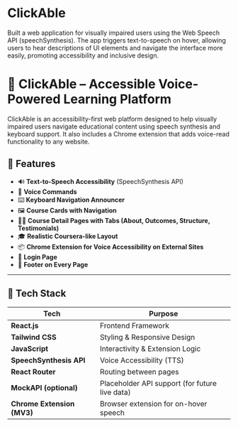 # ClickAble
Built a web application for visually impaired users using the Web Speech API (speechSynthesis). The app triggers text-to-speech on hover, allowing users to hear descriptions of UI elements and navigate the interface more easily, promoting accessibility and inclusive design.

# 🧠 ClickAble – Accessible Voice-Powered Learning Platform

ClickAble is an accessibility-first web platform designed to help visually impaired users navigate educational content using speech synthesis and keyboard support. It also includes a Chrome extension that adds voice-read functionality to any website.

## 🌟 Features

- 🔊 **Text-to-Speech Accessibility** (SpeechSynthesis API)
- 🎤 **Voice Commands**
- ⌨️ **Keyboard Navigation Announcer**
- 🖼️ **Course Cards with Navigation**
- 🧑‍🏫 **Course Detail Pages with Tabs (About, Outcomes, Structure, Testimonials)**
- 🎓 **Realistic Coursera-like Layout**
- 📦 **Chrome Extension for Voice Accessibility on External Sites**
- 🔐 **Login Page**
- 🦶 **Footer on Every Page**

---

## 🚀 Tech Stack

| Tech | Purpose |
|------|---------|
| **React.js** | Frontend Framework |
| **Tailwind CSS** | Styling & Responsive Design |
| **JavaScript** | Interactivity & Extension Logic |
| **SpeechSynthesis API** | Voice Accessibility (TTS) |
| **React Router** | Routing between pages |
| **MockAPI (optional)** | Placeholder API support (for future live data) |
| **Chrome Extension (MV3)** | Browser extension for on-hover speech |
